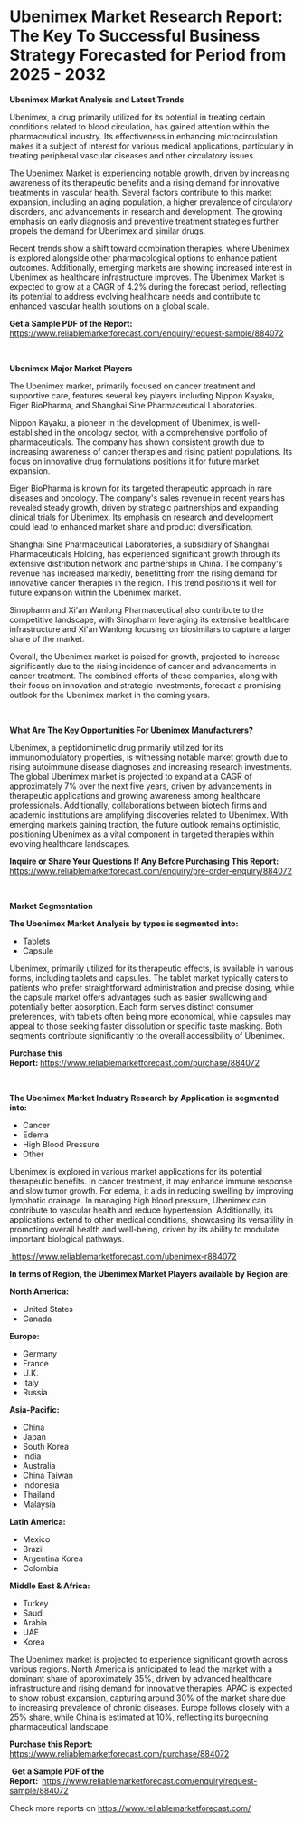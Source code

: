 <p><h1>Ubenimex Market Research Report: The Key To Successful Business Strategy Forecasted for Period from 2025 - 2032</h1></p><p><strong>Ubenimex Market Analysis and Latest Trends</strong></p>
<p><p>Ubenimex, a drug primarily utilized for its potential in treating certain conditions related to blood circulation, has gained attention within the pharmaceutical industry. Its effectiveness in enhancing microcirculation makes it a subject of interest for various medical applications, particularly in treating peripheral vascular diseases and other circulatory issues.</p><p>The Ubenimex Market is experiencing notable growth, driven by increasing awareness of its therapeutic benefits and a rising demand for innovative treatments in vascular health. Several factors contribute to this market expansion, including an aging population, a higher prevalence of circulatory disorders, and advancements in research and development. The growing emphasis on early diagnosis and preventive treatment strategies further propels the demand for Ubenimex and similar drugs.</p><p>Recent trends show a shift toward combination therapies, where Ubenimex is explored alongside other pharmacological options to enhance patient outcomes. Additionally, emerging markets are showing increased interest in Ubenimex as healthcare infrastructure improves. The Ubenimex Market is expected to grow at a CAGR of 4.2% during the forecast period, reflecting its potential to address evolving healthcare needs and contribute to enhanced vascular health solutions on a global scale.</p></p>
<p><strong>Get a Sample PDF of the Report:&nbsp;</strong> <a href="https://www.reliablemarketforecast.com/enquiry/request-sample/884072?utm_campaign=2516&utm_medium=2&utm_source=Github&utm_content=ia&utm_term=08032025&utm_id=ubenimex">https://www.reliablemarketforecast.com/enquiry/request-sample/884072</a></p>
<p>&nbsp;</p>
<p><strong>Ubenimex Major Market Players</strong></p>
<p><p>The Ubenimex market, primarily focused on cancer treatment and supportive care, features several key players including Nippon Kayaku, Eiger BioPharma, and Shanghai Sine Pharmaceutical Laboratories. </p><p>Nippon Kayaku, a pioneer in the development of Ubenimex, is well-established in the oncology sector, with a comprehensive portfolio of pharmaceuticals. The company has shown consistent growth due to increasing awareness of cancer therapies and rising patient populations. Its focus on innovative drug formulations positions it for future market expansion.</p><p>Eiger BioPharma is known for its targeted therapeutic approach in rare diseases and oncology. The company's sales revenue in recent years has revealed steady growth, driven by strategic partnerships and expanding clinical trials for Ubenimex. Its emphasis on research and development could lead to enhanced market share and product diversification.</p><p>Shanghai Sine Pharmaceutical Laboratories, a subsidiary of Shanghai Pharmaceuticals Holding, has experienced significant growth through its extensive distribution network and partnerships in China. The company's revenue has increased markedly, benefitting from the rising demand for innovative cancer therapies in the region. This trend positions it well for future expansion within the Ubenimex market.</p><p>Sinopharm and Xi'an Wanlong Pharmaceutical also contribute to the competitive landscape, with Sinopharm leveraging its extensive healthcare infrastructure and Xi'an Wanlong focusing on biosimilars to capture a larger share of the market. </p><p>Overall, the Ubenimex market is poised for growth, projected to increase significantly due to the rising incidence of cancer and advancements in cancer treatment. The combined efforts of these companies, along with their focus on innovation and strategic investments, forecast a promising outlook for the Ubenimex market in the coming years.</p></p>
<p>&nbsp;</p>
<p><strong>What Are The Key Opportunities For Ubenimex Manufacturers?</strong></p>
<p><p>Ubenimex, a peptidomimetic drug primarily utilized for its immunomodulatory properties, is witnessing notable market growth due to rising autoimmune disease diagnoses and increasing research investments. The global Ubenimex market is projected to expand at a CAGR of approximately 7% over the next five years, driven by advancements in therapeutic applications and growing awareness among healthcare professionals. Additionally, collaborations between biotech firms and academic institutions are amplifying discoveries related to Ubenimex. With emerging markets gaining traction, the future outlook remains optimistic, positioning Ubenimex as a vital component in targeted therapies within evolving healthcare landscapes.</p></p>
<p><strong>Inquire or Share Your Questions If Any Before Purchasing This Report:</strong> <a href="https://www.reliablemarketforecast.com/enquiry/pre-order-enquiry/884072?utm_campaign=2516&utm_medium=2&utm_source=Github&utm_content=ia&utm_term=08032025&utm_id=ubenimex">https://www.reliablemarketforecast.com/enquiry/pre-order-enquiry/884072</a></p>
<p>&nbsp;</p>
<p><strong>Market Segmentation</strong></p>
<p><strong>The Ubenimex Market Analysis by types is segmented into:</strong></p>
<p><ul><li>Tablets</li><li>Capsule</li></ul></p>
<p><p>Ubenimex, primarily utilized for its therapeutic effects, is available in various forms, including tablets and capsules. The tablet market typically caters to patients who prefer straightforward administration and precise dosing, while the capsule market offers advantages such as easier swallowing and potentially better absorption. Each form serves distinct consumer preferences, with tablets often being more economical, while capsules may appeal to those seeking faster dissolution or specific taste masking. Both segments contribute significantly to the overall accessibility of Ubenimex.</p></p>
<p><strong>Purchase this Report:&nbsp;</strong><a href="https://www.reliablemarketforecast.com/purchase/884072?utm_campaign=2516&utm_medium=2&utm_source=Github&utm_content=ia&utm_term=08032025&utm_id=ubenimex">https://www.reliablemarketforecast.com/purchase/884072</a></p>
<p>&nbsp;</p>
<p><strong>The Ubenimex Market Industry Research by Application is segmented into:</strong></p>
<p><ul><li>Cancer</li><li>Edema</li><li>High Blood Pressure</li><li>Other</li></ul></p>
<p><p>Ubenimex is explored in various market applications for its potential therapeutic benefits. In cancer treatment, it may enhance immune response and slow tumor growth. For edema, it aids in reducing swelling by improving lymphatic drainage. In managing high blood pressure, Ubenimex can contribute to vascular health and reduce hypertension. Additionally, its applications extend to other medical conditions, showcasing its versatility in promoting overall health and well-being, driven by its ability to modulate important biological pathways.</p></p>
<p><a href="https://www.reliablemarketforecast.com/ubenimex-r884072?utm_campaign=2516&utm_medium=2&utm_source=Github&utm_content=ia&utm_term=08032025&utm_id=ubenimex">&nbsp;https://www.reliablemarketforecast.com/ubenimex-r884072</a></p>
<p><strong>In terms of Region, the Ubenimex Market Players available by Region are:</strong></p>
<p>
    <p> <strong> North America: </strong>
        <ul>
            <li>United States</li>
            <li>Canada</li>
        </ul>
        </p> 
    <p> <strong> Europe: </strong>
        <ul>
            <li>Germany</li>
            <li>France</li>
            <li>U.K.</li>
            <li>Italy</li>
            <li>Russia</li>
        </ul>
        </p> 
    <p> <strong> Asia-Pacific: </strong>
        <ul>
            <li>China</li>
            <li>Japan</li>
            <li>South Korea</li>
            <li>India</li>
            <li>Australia</li>
            <li>China Taiwan</li>
            <li>Indonesia</li>
            <li>Thailand</li>
            <li>Malaysia</li>
        </ul>
        </p> 
    <p> <strong> Latin America: </strong>
        <ul>
            <li>Mexico</li>
            <li>Brazil</li>
            <li>Argentina Korea</li>
            <li>Colombia</li>
        </ul>
        </p> 
    <p> <strong> Middle East & Africa: </strong>
        <ul>
            <li>Turkey</li>
            <li>Saudi</li>
            <li>Arabia</li>
            <li>UAE</li>
            <li>Korea</li>
        </ul>
    </p>
    </p>
<p><p>The Ubenimex market is projected to experience significant growth across various regions. North America is anticipated to lead the market with a dominant share of approximately 35%, driven by advanced healthcare infrastructure and rising demand for innovative therapies. APAC is expected to show robust expansion, capturing around 30% of the market share due to increasing prevalence of chronic diseases. Europe follows closely with a 25% share, while China is estimated at 10%, reflecting its burgeoning pharmaceutical landscape.</p></p>
<p><strong>Purchase this Report: </strong><a href="https://www.reliablemarketforecast.com/purchase/884072?utm_campaign=2516&utm_medium=2&utm_source=Github&utm_content=ia&utm_term=08032025&utm_id=ubenimex">https://www.reliablemarketforecast.com/purchase/884072</a></p>
<p>&nbsp;<strong>Get a Sample PDF of the Report:&nbsp;&nbsp;</strong><a href="https://www.reliablemarketforecast.com/enquiry/request-sample/884072?utm_campaign=2516&utm_medium=2&utm_source=Github&utm_content=ia&utm_term=08032025&utm_id=ubenimex">https://www.reliablemarketforecast.com/enquiry/request-sample/884072</a></p>
<p><strong></strong></p>
<p>Check more reports on <a href="https://www.reliablemarketforecast.com/?utm_campaign=2516&utm_medium=2&utm_source=Github&utm_content=ia&utm_term=08032025&utm_id=ubenimex">https://www.reliablemarketforecast.com/</a></p>